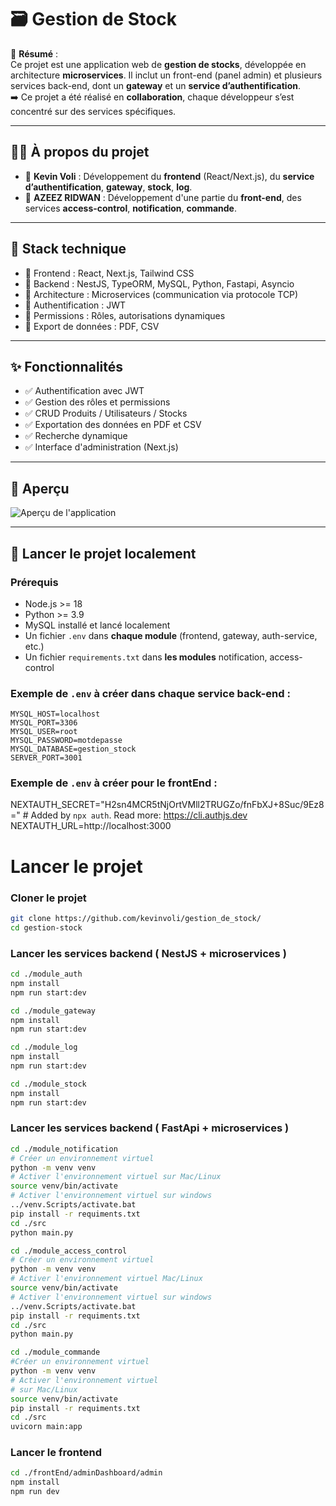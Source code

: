 # 🗃️ Gestion de Stock

📌 **Résumé** :  
Ce projet est une application web de **gestion de stocks**, développée en architecture **microservices**. Il inclut un front-end (panel admin) et plusieurs services back-end, dont un **gateway** et un **service d’authentification**.  
➡️ Ce projet a été réalisé en **collaboration**, chaque développeur s’est concentré sur des services spécifiques.

---

## 🙋‍♂️ À propos du projet

- 👤 **Kevin Voli** : Développement du **frontend** (React/Next.js), du **service d’authentification**, **gateway**, **stock**, **log**.
- 👥 **AZEEZ RIDWAN** : Développement d'une partie du **front-end**, des services **access-control**, **notification**, **commande**.



---

## 🔧 Stack technique

- 🔹 Frontend : React, Next.js, Tailwind CSS
- 🔹 Backend : NestJS, TypeORM, MySQL, Python, Fastapi, Asyncio
- 🔹 Architecture : Microservices (communication via protocole TCP)
- 🔹 Authentification : JWT
- 🔹 Permissions : Rôles, autorisations dynamiques
- 🔹 Export de données : PDF, CSV

---

## ✨ Fonctionnalités

- ✅ Authentification avec JWT
- ✅ Gestion des rôles et permissions
- ✅ CRUD Produits / Utilisateurs / Stocks
- ✅ Exportation des données en PDF et CSV
- ✅ Recherche dynamique
- ✅ Interface d'administration (Next.js)

---

## 📸 Aperçu

![Aperçu de l'application](https://via.placeholder.com/800x400.png?text=Screenshot+disponible+bientôt)

---

## 🚀 Lancer le projet localement

### Prérequis

- Node.js >= 18
- Python >= 3.9
- MySQL installé et lancé localement
- Un fichier `.env` dans **chaque module** (frontend, gateway, auth-service, etc.)
- Un fichier `requirements.txt` dans **les modules** notification, access-control

### Exemple de `.env` à créer dans chaque service back-end :

```env
MYSQL_HOST=localhost
MYSQL_PORT=3306
MYSQL_USER=root
MYSQL_PASSWORD=motdepasse
MYSQL_DATABASE=gestion_stock
SERVER_PORT=3001 
```


### Exemple de `.env` à créer pour le frontEnd :

NEXTAUTH_SECRET="H2sn4MCR5tNjOrtVMll2TRUGZo/fnFbXJ+8Suc/9Ez8=" # Added by `npx auth`. Read more: https://cli.authjs.dev
NEXTAUTH_URL=http://localhost:3000 

# Lancer le projet

### Cloner le projet
```bash
git clone https://github.com/kevinvoli/gestion_de_stock/
cd gestion-stock
```

### Lancer les services backend ( NestJS + microservices )
```bash
cd ./module_auth
npm install
npm run start:dev
```

```bash
cd ./module_gateway
npm install
npm run start:dev
```

```bash
cd ./module_log
npm install
npm run start:dev
```

```bash
cd ./module_stock
npm install
npm run start:dev
```

### Lancer les services backend ( FastApi + microservices )
```bash
cd ./module_notification
# Créer un environnement virtuel
python -m venv venv
# Activer l'environnement virtuel sur Mac/Linux
source venv/bin/activate
# Activer l'environnement virtuel sur windows
../venv.Scripts/activate.bat
pip install -r requiments.txt
cd ./src
python main.py
```

```bash
cd ./module_access_control
# Créer un environnement virtuel
python -m venv venv
# Activer l'environnement virtuel Mac/Linux
source venv/bin/activate
# Activer l'environnement virtuel sur windows
../venv.Scripts/activate.bat
pip install -r requiments.txt
cd ./src
python main.py
```

```bash
cd ./module_commande
#Créer un environnement virtuel 
python -m venv venv
# Activer l'environnement virtuel
# sur Mac/Linux
source venv/bin/activate
pip install -r requiments.txt
cd ./src
uvicorn main:app
```


### Lancer le frontend
```bash
cd ./frontEnd/adminDashboard/admin
npm install
npm run dev
```